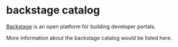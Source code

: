 # backstage catalog

[Backstage](https://backstage.io/) is an open platform for building developer portals.

More information about the backstage catalog would be listed here.
